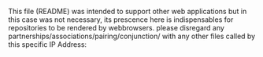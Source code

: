 This file (README) was intended to support other web applications but in this case was not necessary, its prescence here is indispensables for repositories to be rendered by webbrowsers. please disregard any partnerships/associations/pairing/conjunction/ with any other files called by this specific IP Address: 
